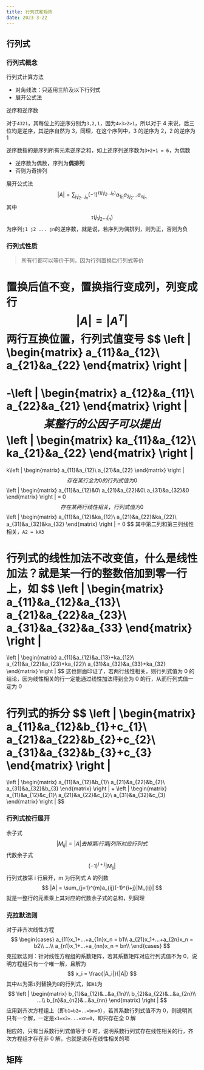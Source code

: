 ```yaml
---
title: 行列式和矩阵
date: 2023-3-22
---
```


## 行列式

### 行列式概念

行列式计算方法

- 对角线法：只适用三阶及以下行列式
- 展开公式法

逆序和逆序数

对于`4321`，其每位上的逆序分别为`3,2,1`，因为`4>3>2>1`，所以对于 4 来说，后三位均是逆序，其逆序自然为 3，同理，在这个序列中，3 的逆序为 2，2 的逆序为 1

逆序数指的是序列所有元素逆序之和，如上述序列逆序数为`3+2+1 = 6`，为偶数

- 逆序数为偶数，序列为**偶排列**
- 否则为奇排列

展开公式法
$$
|A| = \sum_{j_1j_2...j_n}(-1)^{\tau(j_1j_2...j_n)}a_{1j_1}a_{2j_2}...a_{nj_n}
$$
其中
$$
\tau(j_1j_2...j_n)
$$
为序列`j1 j2 ... jn`的逆序数，就是说，若序列为偶排列，则为正，否则为负

### 行列式性质

> 所有行都可以等价于列，因为行列置换后行列式等价

置换后值不变，置换指行变成列，列变成行
$$
|A| = |A^T|
$$
两行互换位置，行列式值变号
$$
\left |
\begin{matrix}
a_{11}&a_{12}\\
a_{21}&a_{22}
\end{matrix}
\right |
=
-\left |
\begin{matrix}
a_{12}&a_{11}\\
a_{22}&a_{21}
\end{matrix}
\right |
$$
某整行的公因子可以提出
$$
\left |
\begin{matrix}
ka_{11}&a_{12}\\
ka_{21}&a_{22}
\end{matrix}
\right |
=
k\left |
\begin{matrix}
a_{11}&a_{12}\\
a_{21}&a_{22}
\end{matrix}
\right |
$$
存在某行全为 0 的行列式值为 0
$$
\left |
\begin{matrix}
a_{11}&a_{12}&0\\
a_{21}&a_{22}&0\\
a_{31}&a_{32}&0
\end{matrix}
\right |
= 0
$$
存在某两行线性相关，行列式值为 0
$$
\left |
\begin{matrix}
a_{11}&a_{12}&ka_{12}\\
a_{21}&a_{22}&ka_{22}\\
a_{31}&a_{32}&ka_{32}
\end{matrix}
\right |
= 0
$$
其中第二列和第三列线性相关，`A2 = kA3`

行列式的线性加法不改变值，什么是线性加法？就是某一行的整数倍加到零一行上，如
$$
\left |
\begin{matrix}
a_{11}&a_{12}&a_{13}\\
a_{21}&a_{22}&a_{23}\\
a_{31}&a_{32}&a_{33}
\end{matrix}
\right |
=
\left |
\begin{matrix}
a_{11}&a_{12}&a_{13}+ka_{12}\\
a_{21}&a_{22}&a_{23}+ka_{22}\\
a_{31}&a_{32}&a_{33}+ka_{32}
\end{matrix}
\right |
$$
这也侧面印证了，若两行线性相关，则行列式值为 0 的结论，因为线性相关的行一定能通过线性加法得到全为 0 的行，从而行列式值一定为 0

行列式的拆分
$$
\left |
\begin{matrix}
a_{11}&a_{12}&b_{1}+c_{1}\\
a_{21}&a_{22}&b_{2}+c_{2}\\
a_{31}&a_{32}&b_{3}+c_{3}
\end{matrix}
\right |
=
\left |
\begin{matrix}
a_{11}&a_{12}&b_{1}\\
a_{21}&a_{22}&b_{2}\\
a_{31}&a_{32}&b_{3}
\end{matrix}
\right |
+
\left |
\begin{matrix}
a_{11}&a_{12}&c_{1}\\
a_{21}&a_{22}&c_{2}\\
a_{31}&a_{32}&c_{3}
\end{matrix}
\right |
$$

### 行列式按行展开

余子式
$$
|M_{ij}| = |A|去掉第i行第j列所对应行列式
$$
代数余子式
$$
(-1)^{i+j}|M_{ij}|
$$
行列式按第 i 行展开，m 为行列式 A 的列数
$$
|A| = \sum_{j=1}^{m}a_{ij}(-1)^{i+j}|M_{ij}|
$$
就是一整行的元素乘上其对应的代数余子式的总和，列同理

### 克拉默法则

对于非齐次线性方程
$$
\begin{cases}
a_{11}x_1+...+a_{1n}x_n = b1\\
a_{21}x_1+...+a_{2n}x_n = b2\\
...\\
a_{n1}x_1+...+a_{nn}x_n = bn\\
\end{cases}
$$
克拉默法则：针对线性方程组的系数矩阵，若其系数矩阵对应行列式值不为 0，说明方程组只有一个唯一解，且解为
$$
x_i = \frac{|A_i|}{|A|}
$$
其中`Ai`为第`i`列替换为`B`的行列式，如`A1`为
$$
\left |
\begin{matrix}
b_{1}&a_{12}&...&a_{1n}\\
b_{2}&a_{22}&...&a_{2n}\\
...\\
b_{n}&a_{n2}&...&a_{nn}
\end{matrix}
\right |
$$
应用到齐次方程组上（即`b1=b2=..=bn=0`），若其系数行列式值不为 0，则说明其只有一个解，一定是`x1=x2=...=xn=0`，即只存在全 0 解

相应的，只有当系数行列式值等于 0 时，说明系数行列式存在线性相关的行，齐次方程组才存在非 0 解，也就是说存在线性相关的项

## 矩阵

